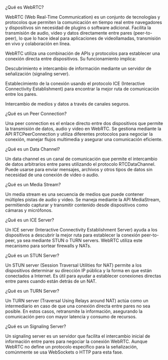 ¿Qué es WebRTC?

WebRTC (Web Real-Time Communication) es un conjunto de tecnologías y protocolos que permiten la comunicación en tiempo real entre navegadores y dispositivos sin necesidad de plugins o software adicional. Facilita la transmisión de audio, video y datos directamente entre pares (peer-to-peer), lo que lo hace ideal para aplicaciones de videollamadas, transmisión en vivo y colaboración en línea.

WebRTC utiliza una combinación de APIs y protocolos para establecer una conexión directa entre dispositivos. Su funcionamiento implica:

Descubrimiento e intercambio de información mediante un servidor de señalización (signaling server).

Establecimiento de la conexión usando el protocolo ICE (Interactive Connectivity Establishment) para encontrar la mejor ruta de comunicación entre los pares.

Intercambio de medios y datos a través de canales seguros.


¿Qué es un Peer Connection?

Una peer connection es el enlace directo entre dos dispositivos que permite la transmisión de datos, audio y video en WebRTC. Se gestiona mediante la API RTCPeerConnection y utiliza diferentes protocolos para negociar la conexión, manejar flujos multimedia y asegurar una comunicación eficiente.

¿Qué es un Data Channel?

Un data channel es un canal de comunicación que permite el intercambio de datos arbitrarios entre pares utilizando el protocolo RTCDataChannel. Puede usarse para enviar mensajes, archivos y otros tipos de datos sin necesidad de una conexión de video o audio.

¿Qué es un Media Stream?

Un media stream es una secuencia de medios que puede contener múltiples pistas de audio y video. Se maneja mediante la API MediaStream, permitiendo capturar y transmitir contenido desde dispositivos como cámaras y micrófonos.

¿Qué es un ICE Server?

Un ICE server (Interactive Connectivity Establishment Server) ayuda a los dispositivos a descubrir la mejor ruta para establecer la conexión peer-to-peer, ya sea mediante STUN o TURN servers. WebRTC utiliza este mecanismo para sortear firewalls y NATs.

¿Qué es un STUN Server?

Un STUN server (Session Traversal Utilities for NAT) permite a los dispositivos determinar su dirección IP pública y la forma en que están conectados a Internet. Es útil para ayudar a establecer conexiones directas entre pares cuando están detrás de un NAT.

¿Qué es un TURN Server?

Un TURN server (Traversal Using Relays around NAT) actúa como un intermediario en caso de que una conexión directa entre pares no sea posible. En estos casos, retransmite la información, asegurando la comunicación pero con mayor latencia y consumo de recursos.

¿Qué es un Signaling Server?

Un signaling server es un servidor que facilita el intercambio inicial de información entre pares para negociar la conexión WebRTC. Aunque WebRTC no define un protocolo específico para la señalización, comúnmente se usa WebSockets o HTTP para esta fase.
